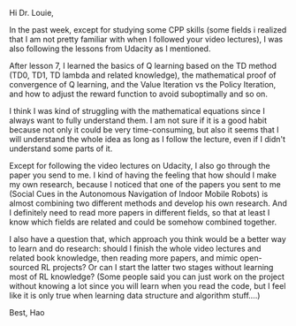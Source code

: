 
Hi Dr. Louie,

In the past week, except for studying some CPP skills (some fields i realized that I am not pretty familiar with when I followed your video lectures), I was also following the lessons from Udacity as I mentioned.

After lesson 7, I learned the basics of Q learning based on the TD method (TD0, TD1, TD lambda and related knowledge), the mathematical proof of convergence of Q learning, and the Value Iteration vs the Policy Iteration, and how to adjust the reward function to avoid suboptimally and so on.

I think I was kind of struggling with the mathematical equations since I always want to fully understand them. I am not sure if it is a good habit because not only it could be very time-consuming, but also it seems that I will understand the whole idea as long as I follow the lecture, even if I didn't understand some parts of it. 

Except for following the video lectures on Udacity, I also go through the paper you send to me. I kind of having the feeling that how should I make my own research, because I noticed that one of the papers you sent to me (Social Cues in the Autonomous Navigation of Indoor Mobile Robots) is almost combining two different methods and develop his own research. And I definitely need to read more papers in different fields, so that at least I know which fields are related and could be somehow combined together.

I also have a question that, which approach you think would be a better way to learn and do research: should I finish the whole video lectures and related book knowledge, then reading more papers, and mimic open-sourced RL projects? Or can I start the latter two stages without learning most of RL knowledge? (Some people said you can just work on the project without knowing a lot since you will learn when you read the code, but I feel like it is only true when learning data structure and algorithm stuff....)

Best,
Hao
